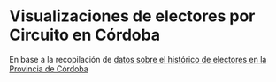 # Visualizaciones de electores por Circuito en Córdoba

En base a la recopilación de [datos sobre el histórico de electores en la Provincia de Córdoba](https://gobiernoabierto.cordoba.gob.ar/data/datos-abiertos/categoria/sociedad/electores-por-circuito-en-la-provincia-de-cordoba/216)
